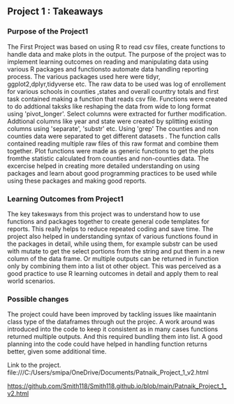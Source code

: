 ##  Project 1 : Takeaways
### Purpose of the Project1
The First Project was based on using R to read csv files, create functions to handle data and make plots in the output.
The purpose of the project was to implement learning outcomes on reading and manipulating data using various R packages and functionsto automate data handling reporting process. The various packages used here were tidyr, ggplot2,dplyr,tidyverse etc. The raw data to be used was log of enrollement for various schools in counties ,states  and overall counttry totals and first task contained making a function that reads csv file. Functions were created to do addtional taksks like reshaping the data from wide to long format using 'pivot_longer'. Select columns were extracted for further modification. Addtional columns like year and state were created by splitting existing columns using 'separate', 'substr' etc. Using 'grep'  The counties and non counties data were separated to get different datasets . The function calls contained reading multiple raw files of this raw format and combine them together. Plot functions were made as generic functions to get the plots fromthe statistic calculated from counties and non-counties data. The excercise helped in creating more detailed understanding on using packages and learn about good programming practices to be used while using these packages and making good reports. 

### Learning Outcomes from Project1
The key takesways from this project was to understand how to use functions and packages together to create general code templates for reports. This really helps to reduce repeated coding and save time. The project also helped in understanding syntax of various functions found in the packages in detail, while using them, for example substr can be used with mutate to get the select portions from the string and put them in a new column of the data frame. Or multiple outputs can be returned in function only by combining them into a list ot other object. This was perceived as a good practice to use R learning outcomes in detail and apply them to real world scenarios.

### Possible changes
The project could have been improved by tackling issues like maaintanin class type of the dataframes through out the projec.  A work around was introduced into the code to keep it consistent as in many cases functions returned multiple outputs. And this required bundling them into list. A good planning into the code could have helped in handling function returns better, given some additional time.

Link to the project.
file:///C:/Users/smipa/OneDrive/Documents/Patnaik_Project_1_v2.html


https://github.com/Smith118/Smith118.github.io/blob/main/Patnaik_Project_1_v2.html




